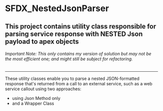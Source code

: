 # SFDX_NestedJsonParser

## This project contains utility class responsible for parsing service response with NESTED Json payload to apex objects

###### Important Note: This only contains my version of solution but may not be the most efficient one; and might still be subject for refactoring. 

*******************************************************************************************************

These utility classes enable you to parse a nested JSON-formatted response that's returned from a call to an external service, such as a web service callout using two approaches:
  - using Json Method only </br>
  - and a Wrapper Class
